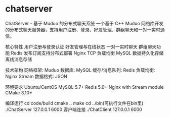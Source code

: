# chatserver
ChatServer - 基于 Muduo 的分布式聊天系统
一个基于 C++ Muduo 网络库开发的分布式聊天服务器，支持用户注册、登录、好友管理、群组聊天和一对一实时通信。

核心特性
用户注册与登录认证
好友管理与在线状态
一对一实时聊天
群组聊天功能
Redis 发布订阅支持分布式部署
Nginx TCP 负载均衡
MySQL 数据持久化存储
离线消息存储

技术架构
网络框架: Muduo
数据库: MySQL
缓存/消息队列: Redis
负载均衡: Nginx Stream
数据格式: JSON

环境要求
Ubuntu/CentOS
MySQL 5.7+
Redis 5.0+
Nginx with Stream module
CMake 3.10+

编译运行
cd code/build
cmake ..
make
cd ../bin(可执行文件在bin里)
./ChatServer 127.0.0.1 6000
客户端连接
./ChatClient 127.0.0.1 6000



